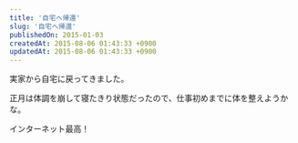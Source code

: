 ```yaml
---
title: '自宅へ帰還'
slug: '自宅へ帰還'
publishedOn: 2015-01-03
createdAt: 2015-08-06 01:43:33 +0900
updatedAt: 2015-08-06 01:43:33 +0900
---
```

実家から自宅に戻ってきました。

正月は体調を崩して寝たきり状態だったので、仕事初めまでに体を整えようかな。

インターネット最高！
